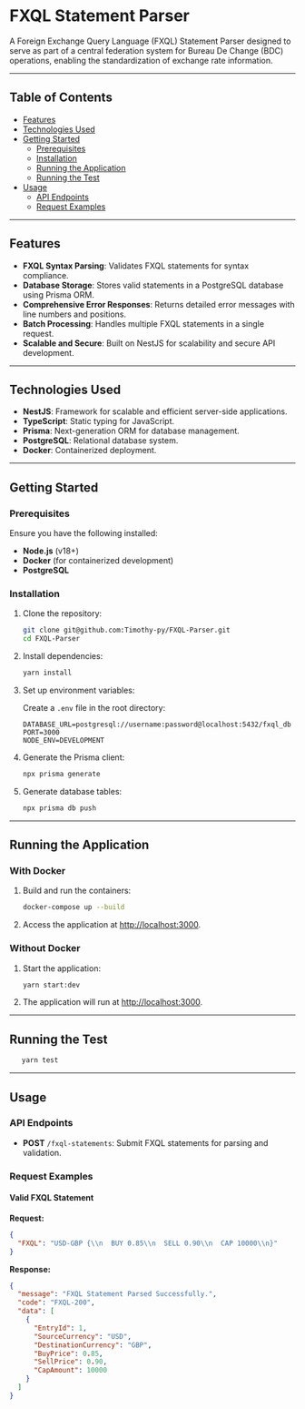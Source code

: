 # FXQL Statement Parser

A Foreign Exchange Query Language (FXQL) Statement Parser designed to serve as part of a central federation system for Bureau De Change (BDC) operations, enabling the standardization of exchange rate information.

---

## Table of Contents

- [Features](#features)
- [Technologies Used](#technologies-used)
- [Getting Started](#getting-started)
  - [Prerequisites](#prerequisites)
  - [Installation](#installation)
  - [Running the Application](#running-the-application)
  - [Running the Test](#running-the-test)
- [Usage](#usage)
  - [API Endpoints](#api-endpoints)
  - [Request Examples](#request-examples)

---

## Features

- **FXQL Syntax Parsing**: Validates FXQL statements for syntax compliance.
- **Database Storage**: Stores valid statements in a PostgreSQL database using Prisma ORM.
- **Comprehensive Error Responses**: Returns detailed error messages with line numbers and positions.
- **Batch Processing**: Handles multiple FXQL statements in a single request.
- **Scalable and Secure**: Built on NestJS for scalability and secure API development.

---

## Technologies Used

- **NestJS**: Framework for scalable and efficient server-side applications.
- **TypeScript**: Static typing for JavaScript.
- **Prisma**: Next-generation ORM for database management.
- **PostgreSQL**: Relational database system.
- **Docker**: Containerized deployment.

---

## Getting Started

### Prerequisites

Ensure you have the following installed:

- **Node.js** (v18+)
- **Docker** (for containerized development)
- **PostgreSQL**

### Installation

1. Clone the repository:

   ```bash
   git clone git@github.com:Timothy-py/FXQL-Parser.git
   cd FXQL-Parser
   ```

2. Install dependencies:

   ```bash
   yarn install
   ```

3. Set up environment variables:
   
   Create a `.env` file in the root directory:

   ```env
   DATABASE_URL=postgresql://username:password@localhost:5432/fxql_db
   PORT=3000
   NODE_ENV=DEVELOPMENT
   ```

4. Generate the Prisma client:

   ```bash
   npx prisma generate
   ```

5. Generate database tables:

   ```bash
   npx prisma db push
   ```

---

## Running the Application

### With Docker

1. Build and run the containers:

   ```bash
   docker-compose up --build
   ```

2. Access the application at [http://localhost:3000](http://localhost:3000).

### Without Docker

1. Start the application:

   ```bash
   yarn start:dev
   ```

2. The application will run at [http://localhost:3000](http://localhost:3000).

---

## Running the Test
```bash
   yarn test
   ```
---

## Usage

### API Endpoints

- **POST** `/fxql-statements`: Submit FXQL statements for parsing and validation.

### Request Examples

#### Valid FXQL Statement

**Request:**

```json
{
  "FXQL": "USD-GBP {\\n  BUY 0.85\\n  SELL 0.90\\n  CAP 10000\\n}"
}
```

**Response:**

```json
{
  "message": "FXQL Statement Parsed Successfully.",
  "code": "FXQL-200",
  "data": [
    {
      "EntryId": 1,
      "SourceCurrency": "USD",
      "DestinationCurrency": "GBP",
      "BuyPrice": 0.85,
      "SellPrice": 0.90,
      "CapAmount": 10000
    }
  ]
}
```